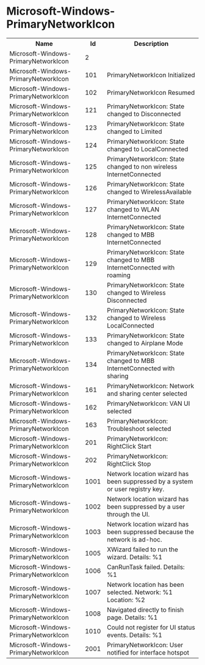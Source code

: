 # Microsoft-Windows-PrimaryNetworkIcon

<table>
<colgroup><col/><col/><col/></colgroup>
<tr><th>Name</th><th>Id</th><th>Description</th></tr>
<tr><td>Microsoft-Windows-PrimaryNetworkIcon</td><td>2</td><td></td></tr>
<tr><td>Microsoft-Windows-PrimaryNetworkIcon</td><td>101</td><td>PrimaryNetworkIcon Initialized</td></tr>
<tr><td>Microsoft-Windows-PrimaryNetworkIcon</td><td>102</td><td>PrimaryNetworkIcon Resumed</td></tr>
<tr><td>Microsoft-Windows-PrimaryNetworkIcon</td><td>121</td><td>PrimaryNetworkIcon: State changed to Disconnected</td></tr>
<tr><td>Microsoft-Windows-PrimaryNetworkIcon</td><td>123</td><td>PrimaryNetworkIcon: State changed to Limited</td></tr>
<tr><td>Microsoft-Windows-PrimaryNetworkIcon</td><td>124</td><td>PrimaryNetworkIcon: State changed to LocalConnected</td></tr>
<tr><td>Microsoft-Windows-PrimaryNetworkIcon</td><td>125</td><td>PrimaryNetworkIcon: State changed to non wireless InternetConnected</td></tr>
<tr><td>Microsoft-Windows-PrimaryNetworkIcon</td><td>126</td><td>PrimaryNetworkIcon: State changed to WirelessAvailable</td></tr>
<tr><td>Microsoft-Windows-PrimaryNetworkIcon</td><td>127</td><td>PrimaryNetworkIcon: State changed to WLAN InternetConnected</td></tr>
<tr><td>Microsoft-Windows-PrimaryNetworkIcon</td><td>128</td><td>PrimaryNetworkIcon: State changed to MBB InternetConnected</td></tr>
<tr><td>Microsoft-Windows-PrimaryNetworkIcon</td><td>129</td><td>PrimaryNetworkIcon: State changed to MBB InternetConnected with roaming</td></tr>
<tr><td>Microsoft-Windows-PrimaryNetworkIcon</td><td>130</td><td>PrimaryNetworkIcon: State changed to Wireless Disconnected</td></tr>
<tr><td>Microsoft-Windows-PrimaryNetworkIcon</td><td>132</td><td>PrimaryNetworkIcon: State changed to Wireless LocalConnected</td></tr>
<tr><td>Microsoft-Windows-PrimaryNetworkIcon</td><td>133</td><td>PrimaryNetworkIcon: State changed to Airplane Mode</td></tr>
<tr><td>Microsoft-Windows-PrimaryNetworkIcon</td><td>134</td><td>PrimaryNetworkIcon: State changed to MBB InternetConnected with sharing</td></tr>
<tr><td>Microsoft-Windows-PrimaryNetworkIcon</td><td>161</td><td>PrimaryNetworkIcon: Network and sharing center selected</td></tr>
<tr><td>Microsoft-Windows-PrimaryNetworkIcon</td><td>162</td><td>PrimaryNetworkIcon: VAN UI selected</td></tr>
<tr><td>Microsoft-Windows-PrimaryNetworkIcon</td><td>163</td><td>PrimaryNetworkIcon: Troubleshoot selected</td></tr>
<tr><td>Microsoft-Windows-PrimaryNetworkIcon</td><td>201</td><td>PrimaryNetworkIcon: RightClick Start</td></tr>
<tr><td>Microsoft-Windows-PrimaryNetworkIcon</td><td>202</td><td>PrimaryNetworkIcon: RightClick Stop</td></tr>
<tr><td>Microsoft-Windows-PrimaryNetworkIcon</td><td>1001</td><td>Network location wizard has been suppressed by a system or user registry key.</td></tr>
<tr><td>Microsoft-Windows-PrimaryNetworkIcon</td><td>1002</td><td>Network location wizard has been suppressed by a user through the UI.</td></tr>
<tr><td>Microsoft-Windows-PrimaryNetworkIcon</td><td>1003</td><td>Network location wizard has been suppressed because the network is ad-hoc.</td></tr>
<tr><td>Microsoft-Windows-PrimaryNetworkIcon</td><td>1005</td><td>XWizard failed to run the wizard.  Details: %1</td></tr>
<tr><td>Microsoft-Windows-PrimaryNetworkIcon</td><td>1006</td><td>CanRunTask failed.  Details: %1</td></tr>
<tr><td>Microsoft-Windows-PrimaryNetworkIcon</td><td>1007</td><td>Network location has been selected.  Network: %1 Location: %2</td></tr>
<tr><td>Microsoft-Windows-PrimaryNetworkIcon</td><td>1008</td><td>Navigated directly to finish page.  Details: %1</td></tr>
<tr><td>Microsoft-Windows-PrimaryNetworkIcon</td><td>1010</td><td>Could not register for UI status events.  Details: %1</td></tr>
<tr><td>Microsoft-Windows-PrimaryNetworkIcon</td><td>2001</td><td>PrimaryNetworkIcon: User notified for interface hotspot</td></tr>
</table>
